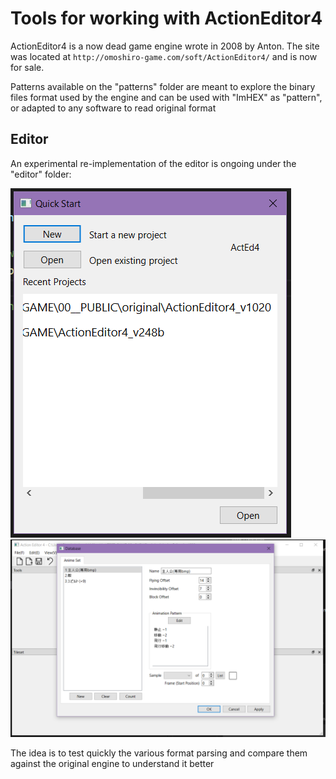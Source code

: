 # Tools for working with ActionEditor4

ActionEditor4 is a now dead game engine wrote in 2008 by Anton. The site was located at `http://omoshiro-game.com/soft/ActionEditor4/` and is now for sale.

Patterns available on the "patterns" folder are meant to explore the binary files format used by the engine and can be used with "ImHEX" as "pattern", or adapted to any software to read original format

## Editor

An experimental re-implementation of the editor is ongoing under the "editor" folder:

![QuickStart.png](editor/docs/QuickStart.png)
![Database.png](editor/docs/Database.png)

The idea is to test quickly the various format parsing and compare them against the original engine to understand it better
